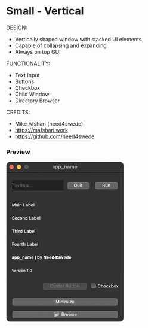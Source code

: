 # Small - Vertical

DESIGN:
- Vertically shaped window with stacked UI elements
- Capable of collapsing and expanding
- Always on top GUI

FUNCTIONALITY:
- Text Input
- Buttons
- Checkbox
- Child Window
- Directory Browser

CREDITS:
- Mike Afshari (need4swede)
- https://mafshari.work
- https://github.com/need4swede

### Preview
<img src="preview.png">

